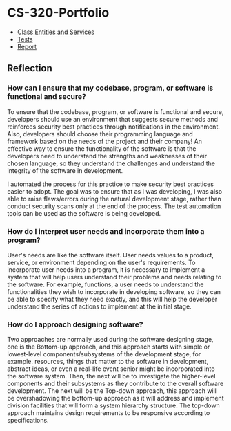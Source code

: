 # CS-320-Portfolio
- [Class Entities and Services](../src/main)
- [Tests](./src/test)
- [Report](./docs/Project-2-Summary_Reflection.pdf)

## Reflection

### How can I ensure that my codebase, program, or software is functional and secure?

To ensure that the codebase, program, or software is functional and secure, developers should use an environment that suggests secure methods and reinforces security best practices through notifications in the environment. Also, developers should choose their programming language and framework based on the needs of the project and their company! An effective way to ensure the functionality of the software is that the developers need to understand the strengths and weaknesses of their chosen language, so they understand the challenges and understand the integrity of the software in development.

I automated the process for this practice to make security best practices easier to adopt. The goal was to ensure that as I was developing, I was also able to raise flaws/errors during the natural development stage, rather than conduct security scans only at the end of the process. The test automation tools can be used as the software is being developed. 

### How do I interpret user needs and incorporate them into a program?

User's needs are like the software itself. User needs values to a product, service, or environment depending on the user's requirements. To incorporate user needs into a program, it is necessary to implement a system that will help users understand their problems and needs relating to the software. For example, functions, a user needs to understand the functionalities they wish to incorporate in developing software, so they can be able to specify what they need exactly, and this will help the developer understand the series of actions to implement at the initial stage. 

### How do I approach designing software?

Two approaches are normally used during the software designing stage, one is the Bottom-up approach, and this approach starts with simple or lowest-level components/subsystems of the development stage, for example. resources, things that matter to the software in development, abstract ideas, or even a real-life event senior might be incorporated into the software system. Then, the next will be to investigate the higher-level components and their subsystems as they contribute to the overall software development.
The next will be the Top-down approach, this approach will be overshadowing the bottom-up approach as it will address and implement division facilities that will form a system hierarchy structure. The top-down approach maintains design requirements to be responsive according to specifications. 
